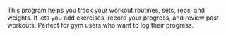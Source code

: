 This program helps you track your workout routines, sets, reps, and weights. It lets you add exercises, record your progress, and review past workouts. Perfect for gym users who want to log their progress.
